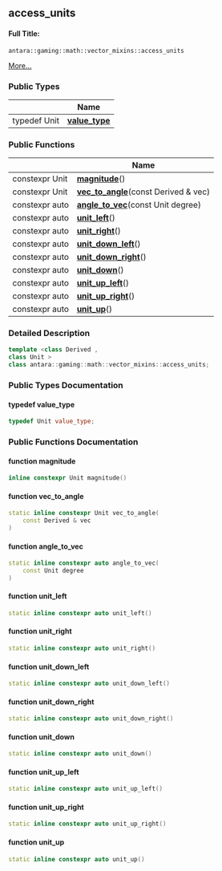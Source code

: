 

## access_units

#### Full Title:
```
antara::gaming::math::vector_mixins::access_units
```




 [More...](#detailed-description)









### Public Types

|                | Name           |
| -------------- | -------------- |
| typedef Unit | **[value_type](Classes/classantara_1_1gaming_1_1math_1_1vector__mixins_1_1access__units.md#typedef-value_type)**  |


### Public Functions

|                | Name           |
| -------------- | -------------- |
| constexpr Unit | **[magnitude](Classes/classantara_1_1gaming_1_1math_1_1vector__mixins_1_1access__units.md#function-magnitude)**()  |
| constexpr Unit | **[vec_to_angle](Classes/classantara_1_1gaming_1_1math_1_1vector__mixins_1_1access__units.md#function-vec_to_angle)**(const Derived & vec)  |
| constexpr auto | **[angle_to_vec](Classes/classantara_1_1gaming_1_1math_1_1vector__mixins_1_1access__units.md#function-angle_to_vec)**(const Unit degree)  |
| constexpr auto | **[unit_left](Classes/classantara_1_1gaming_1_1math_1_1vector__mixins_1_1access__units.md#function-unit_left)**()  |
| constexpr auto | **[unit_right](Classes/classantara_1_1gaming_1_1math_1_1vector__mixins_1_1access__units.md#function-unit_right)**()  |
| constexpr auto | **[unit_down_left](Classes/classantara_1_1gaming_1_1math_1_1vector__mixins_1_1access__units.md#function-unit_down_left)**()  |
| constexpr auto | **[unit_down_right](Classes/classantara_1_1gaming_1_1math_1_1vector__mixins_1_1access__units.md#function-unit_down_right)**()  |
| constexpr auto | **[unit_down](Classes/classantara_1_1gaming_1_1math_1_1vector__mixins_1_1access__units.md#function-unit_down)**()  |
| constexpr auto | **[unit_up_left](Classes/classantara_1_1gaming_1_1math_1_1vector__mixins_1_1access__units.md#function-unit_up_left)**()  |
| constexpr auto | **[unit_up_right](Classes/classantara_1_1gaming_1_1math_1_1vector__mixins_1_1access__units.md#function-unit_up_right)**()  |
| constexpr auto | **[unit_up](Classes/classantara_1_1gaming_1_1math_1_1vector__mixins_1_1access__units.md#function-unit_up)**()  |









### Detailed Description

```cpp
template <class Derived ,
class Unit >
class antara::gaming::math::vector_mixins::access_units;
```





























### Public Types Documentation

#### typedef value_type

```cpp
typedef Unit value_type;
```






























### Public Functions Documentation

#### function magnitude

```cpp
inline constexpr Unit magnitude()
```




























#### function vec_to_angle

```cpp
static inline constexpr Unit vec_to_angle(
    const Derived & vec
)
```




























#### function angle_to_vec

```cpp
static inline constexpr auto angle_to_vec(
    const Unit degree
)
```




























#### function unit_left

```cpp
static inline constexpr auto unit_left()
```




























#### function unit_right

```cpp
static inline constexpr auto unit_right()
```




























#### function unit_down_left

```cpp
static inline constexpr auto unit_down_left()
```




























#### function unit_down_right

```cpp
static inline constexpr auto unit_down_right()
```




























#### function unit_down

```cpp
static inline constexpr auto unit_down()
```




























#### function unit_up_left

```cpp
static inline constexpr auto unit_up_left()
```




























#### function unit_up_right

```cpp
static inline constexpr auto unit_up_right()
```




























#### function unit_up

```cpp
static inline constexpr auto unit_up()
```





































